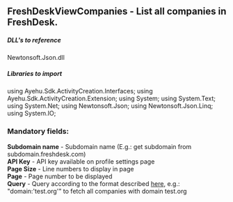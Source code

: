 ## FreshDeskViewCompanies - List all companies in FreshDesk.

##### DLL's to reference
Newtonsoft.Json.dll  

##### Libraries to import
using Ayehu.Sdk.ActivityCreation.Interfaces;
using Ayehu.Sdk.ActivityCreation.Extension;
using System;
using System.Text;
using System.Net;
using Newtonsoft.Json;
using Newtonsoft.Json.Linq;
using System.IO;

### Mandatory fields:

**Subdomain name**	- Subdomain name (E.g.: get subdomain from subdomain.freshdesk.com)  
**API Key**			- API key available on profile settings page  
**Page Size**		- Line numbers to display in page  
**Page**			- Page number to be displayed  
**Query**			- Query according to the format described [here](https://developers.freshdesk.com/api/#filter_companies), e.g.: "domain:'test.org'" to fetch all companies with domain test.org